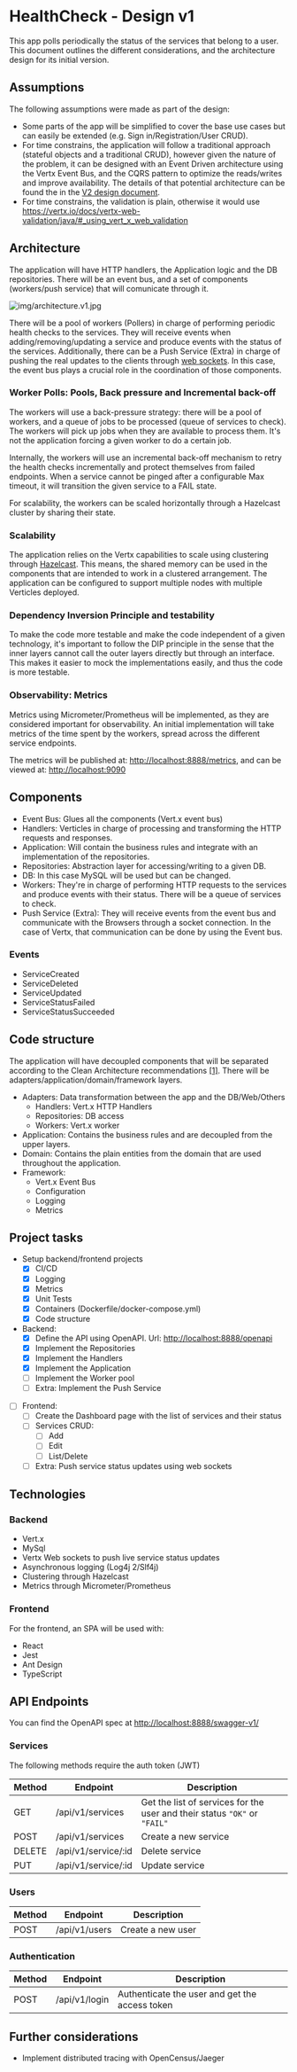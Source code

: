 # HealthCheck - Design v1

This app polls periodically the status of the services
that belong to a user. This document outlines the different
considerations, and the architecture design for its initial version.

## Assumptions

The following assumptions were made as part of the design:

- Some parts of the app will be simplified to cover the base use cases but
  can easily be extended (e.g. Sign in/Registration/User CRUD).
- For time constrains, the application will follow a traditional
  approach (stateful objects and a traditional CRUD),
  however given the nature of the problem, it can be
  designed with an Event Driven architecture using the Vertx Event Bus,
  and the CQRS pattern to optimize the reads/writes and improve availability.
  The details of that potential architecture can be found the in
  the [V2 design document](design.v2.md).
- For time constrains, the validation is plain, otherwise it would use https://vertx.io/docs/vertx-web-validation/java/#_using_vert_x_web_validation
## Architecture

The application will have HTTP handlers, the Application logic and the DB
repositories. There will be an event bus, and a set of
components (workers/push service) that will comunicate through it.

![img/architecture.v1.jpg](img/architecture.v1.jpg)

There will be a pool of workers (Pollers) in charge of performing
periodic health checks to the services. They will receive
events when adding/removing/updating a service and produce events
with the status of the services. Additionally, there can be
a Push Service (Extra) in charge of pushing the real updates to the
clients through [web sockets](https://vertx.io/blog/real-time-bidding-with-websockets-and-vert-x/).
In this case, the event bus plays a crucial
role in the coordination of those components.

### Worker Polls: Pools, Back pressure and Incremental back-off

The workers will use a back-pressure strategy: there will be a pool of
workers, and a queue of jobs to be processed (queue of services to check).
The workers will pick up jobs when they are available to process them.
It's not the application forcing a given worker to do a certain job.

Internally, the workers will use an incremental back-off mechanism
to retry the health checks incrementally and protect themselves
from failed endpoints. When a service cannot be pinged after a configurable
Max timeout, it will transition the given service to a FAIL state.

For scalability, the workers can be scaled horizontally through a Hazelcast
cluster by sharing their state.

### Scalability

The application relies on the Vertx capabilities to scale using
clustering through [Hazelcast](https://hazelcast.com/blog/vert-x-cluster/).
This means, the shared memory
can be used in the components that are intended to work in a
clustered arrangement. The application can be configured to
support multiple nodes with multiple Verticles deployed.

### Dependency Inversion Principle and testability

To make the code more testable and make the code independent of a given
technology, it's important to follow the DIP principle in the sense that
the inner layers cannot call the outer layers directly but through an interface.
This makes it easier to mock the implementations easily, and thus the
code is more testable.

### Observability: Metrics

Metrics using Micrometer/Prometheus will be implemented, as they are considered
important for observability. An initial implementation will take metrics
of the time spent by the workers, spread across the different service endpoints.

The metrics will be published at: [http://localhost:8888/metrics](http://localhost:8888/metrics),
and can be viewed at: [http://localhost:9090](http://localhost:9090)

## Components

- Event Bus: Glues all the components (Vert.x event bus)
- Handlers: Verticles in charge of processing and transforming the HTTP
  requests and responses.
- Application: Will contain the business rules and integrate with
  an implementation of the repositories.
- Repositories: Abstraction layer for accessing/writing to a given DB.
- DB: In this case MySQL will be used but can be changed.
- Workers: They're in charge of performing HTTP requests to the services
  and produce events with their status. There will be a queue of services
  to check.
- Push Service (Extra): They will receive events from the event bus and communicate
  with the Browsers through a socket connection. In the case of Vertx, that
  communication can be done by using the Event bus.

### Events

- ServiceCreated
- ServiceDeleted
- ServiceUpdated
- ServiceStatusFailed
- ServiceStatusSucceeded

## Code structure

The application will have decoupled components that will be separated
according to the Clean Architecture recommendations [[1]](https://blog.cleancoder.com/uncle-bob/2012/08/13/the-clean-architecture.html).
There will be adapters/application/domain/framework layers.

- Adapters: Data transformation between the app and the DB/Web/Others
  - Handlers: Vert.x HTTP Handlers
  - Repositories: DB access
  - Workers: Vert.x worker
- Application: Contains the business rules and are decoupled from the
  upper layers.
- Domain: Contains the plain entities from the domain that are used throughout
  the application.
- Framework:
  - Vert.x Event Bus
  - Configuration
  - Logging
  - Metrics

## Project tasks

- Setup backend/frontend projects
  - [x] CI/CD
  - [x] Logging
  - [x] Metrics
  - [x] Unit Tests
  - [x] Containers (Dockerfile/docker-compose.yml)
  - [x] Code structure
- Backend:
  - [x] Define the API using OpenAPI. Url: [http://localhost:8888/openapi](http://localhost:8888/swagger)
  - [x] Implement the Repositories
  - [x] Implement the Handlers
  - [x] Implement the Application
  - [ ] Implement the Worker pool
  - [ ] Extra: Implement the Push Service
- [ ] Frontend:
  - [ ] Create the Dashboard page with the list of services and their status
  - [ ] Services CRUD:
    - [ ] Add
    - [ ] Edit
    - [ ] List/Delete
  - [ ] Extra: Push service status updates using web sockets

## Technologies

### Backend

- Vert.x
- MySql
- Vertx Web sockets to push live service status updates
- Asynchronous logging (Log4j 2/Slf4j)
- Clustering through Hazelcast
- Metrics through Micrometer/Prometheus

### Frontend

For the frontend, an SPA will be used with:

- React
- Jest
- Ant Design
- TypeScript

## API Endpoints

You can find the OpenAPI spec at [http://localhost:8888/swagger-v1/](http://localhost:8888/swagger-v1/)

### Services

The following methods require the auth token (JWT)

Method | Endpoint | Description
--- | --- | ---
GET | /api/v1/services | Get the list of services for the user and their status `"OK"` or `"FAIL"`
POST | /api/v1/services | Create a new service
DELETE | /api/v1/service/:id | Delete service
PUT | /api/v1/service/:id | Update service

### Users

Method | Endpoint | Description
--- | --- | ---
POST | /api/v1/users | Create a new user

### Authentication

Method | Endpoint | Description
--- | --- | ---
POST | /api/v1/login | Authenticate the user and get the access token

## Further considerations

- Implement distributed tracing with OpenCensus/Jaeger
